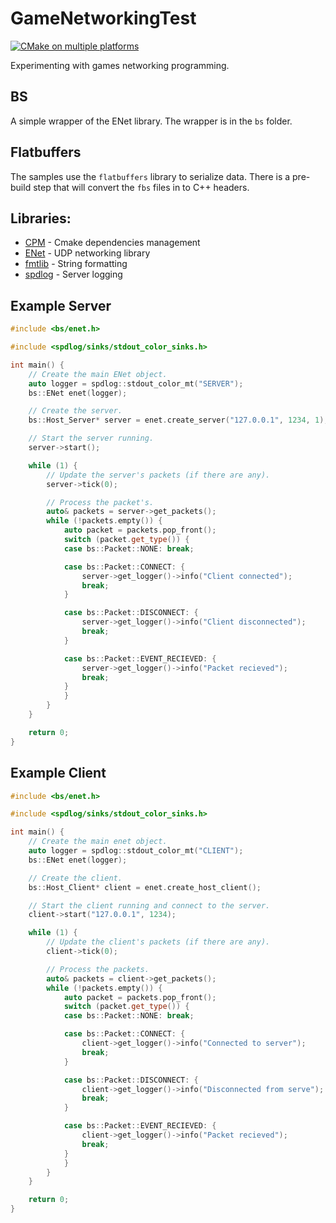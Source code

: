 # GameNetworkingTest
[![CMake on multiple platforms](https://github.com/davidjcc/GameNetworkingExperiment/actions/workflows/cmake-multi-platform.yml/badge.svg)](https://github.com/davidjcc/GameNetworkingExperiment/actions/workflows/cmake-multi-platform.yml)

Experimenting with games networking programming.

## BS
A simple wrapper of the ENet library. The wrapper is in the `bs` folder.

## Flatbuffers
The samples use the `flatbuffers` library to serialize data. There is a pre-build step that will convert the `fbs` files in to C++ headers.

## Libraries:
- [CPM](https://github.com/cpm-cmake/CPM.cmake) - Cmake dependencies management
- [ENet](http://enet.bespin.org/index.html) - UDP networking library
- [fmtlib](https://github.com/fmtlib/fmt) - String formatting
- [spdlog](https://github.com/gabime/spdlog) - Server logging


## Example Server
```cpp
#include <bs/enet.h>

#include <spdlog/sinks/stdout_color_sinks.h>

int main() {
	// Create the main ENet object.
	auto logger = spdlog::stdout_color_mt("SERVER");
	bs::ENet enet(logger);

	// Create the server.
	bs::Host_Server* server = enet.create_server("127.0.0.1", 1234, 1);

	// Start the server running.
	server->start();

	while (1) {
		// Update the server's packets (if there are any).
		server->tick(0);

		// Process the packet's.
		auto& packets = server->get_packets();
		while (!packets.empty()) {
			auto packet = packets.pop_front();
			switch (packet.get_type()) {
			case bs::Packet::NONE: break;

			case bs::Packet::CONNECT: {
				server->get_logger()->info("Client connected");
				break;
			}

			case bs::Packet::DISCONNECT: {
				server->get_logger()->info("Client disconnected");
				break;
			}

			case bs::Packet::EVENT_RECIEVED: {
				server->get_logger()->info("Packet recieved");
				break;
			}
			}
		}
	}

	return 0;
}
```

## Example Client
```cpp
#include <bs/enet.h>

#include <spdlog/sinks/stdout_color_sinks.h>

int main() {
	// Create the main enet object.
	auto logger = spdlog::stdout_color_mt("CLIENT");
	bs::ENet enet(logger);

	// Create the client.
	bs::Host_Client* client = enet.create_host_client();

	// Start the client running and connect to the server.
	client->start("127.0.0.1", 1234);

	while (1) {
		// Update the client's packets (if there are any).
		client->tick(0);

		// Process the packets.
		auto& packets = client->get_packets();
		while (!packets.empty()) {
			auto packet = packets.pop_front();
			switch (packet.get_type()) {
			case bs::Packet::NONE: break;

			case bs::Packet::CONNECT: {
				client->get_logger()->info("Connected to server");
				break;
			}

			case bs::Packet::DISCONNECT: {
				client->get_logger()->info("Disconnected from serve");
				break;
			}

			case bs::Packet::EVENT_RECIEVED: {
				client->get_logger()->info("Packet recieved");
				break;
			}
			}
		}
	}

	return 0;
}
```
